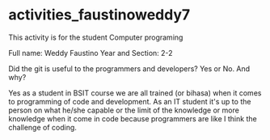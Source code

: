 # activities_faustinoweddy7
This activity is for the student Computer programing



Full name: Weddy Faustino
Year and Section: 2-2

Did the git is useful to the programmers and developers? Yes or  No. And why?




Yes as a student in BSIT course we are all trained (or bihasa) when it comes to programming of code and development. As an IT student it's up to the person on what he/she capable or the limit of the knowledge or more knowledge when it come in code because programmers are like I think the challenge of coding.